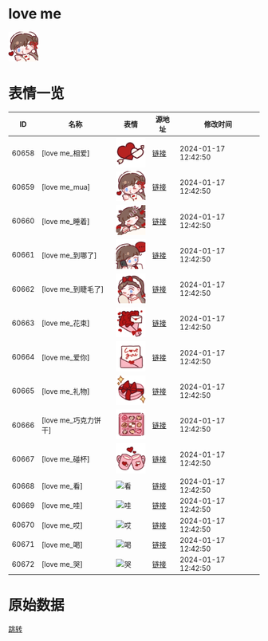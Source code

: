 # love me

<img src="./cover.png" height="60" alt="cover" />

# 表情一览

|ID|名称|表情|源地址|修改时间|
|----|----|----|----|----|
|60658|[love me_相爱]|<img src="./pic/060658_%5Blove me_相爱%5D.png" height="60" alt="相爱"/>|[链接](https://i0.hdslb.com/bfs/garb/11bec95438762278c931416bf831368a8ec22072.png)|2024-01-17 12:42:50|
|60659|[love me_mua]|<img src="./pic/060659_%5Blove me_mua%5D.png" height="60" alt="mua"/>|[链接](https://i0.hdslb.com/bfs/garb/e6c879e9fdf567b1763d239ad2090e1ba7097a3e.png)|2024-01-17 12:42:50|
|60660|[love me_睡着]|<img src="./pic/060660_%5Blove me_睡着%5D.png" height="60" alt="睡着"/>|[链接](https://i0.hdslb.com/bfs/garb/a81f929ca63ef444ac3f24b76356a7cb4c9c65f0.png)|2024-01-17 12:42:50|
|60661|[love me_到哪了]|<img src="./pic/060661_%5Blove me_到哪了%5D.png" height="60" alt="到哪了"/>|[链接](https://i0.hdslb.com/bfs/garb/25b589140a569f9378f192fb128b5ce091bb2786.png)|2024-01-17 12:42:50|
|60662|[love me_到睫毛了]|<img src="./pic/060662_%5Blove me_到睫毛了%5D.png" height="60" alt="到睫毛了"/>|[链接](https://i0.hdslb.com/bfs/garb/d52aca18ae7352c3bfd37173f79447c428d94cc4.png)|2024-01-17 12:42:50|
|60663|[love me_花束]|<img src="./pic/060663_%5Blove me_花束%5D.png" height="60" alt="花束"/>|[链接](https://i0.hdslb.com/bfs/garb/3399f445f58842f0d36768eae35bd17d4ee25509.png)|2024-01-17 12:42:50|
|60664|[love me_爱你]|<img src="./pic/060664_%5Blove me_爱你%5D.png" height="60" alt="爱你"/>|[链接](https://i0.hdslb.com/bfs/garb/7aa0c62e8dd31c32fd4b523e480daec08bdcb6ad.png)|2024-01-17 12:42:50|
|60665|[love me_礼物]|<img src="./pic/060665_%5Blove me_礼物%5D.png" height="60" alt="礼物"/>|[链接](https://i0.hdslb.com/bfs/garb/fdd998e93b3a87221e8ca476766f42a794216b50.png)|2024-01-17 12:42:50|
|60666|[love me_巧克力饼干]|<img src="./pic/060666_%5Blove me_巧克力饼干%5D.png" height="60" alt="巧克力饼干"/>|[链接](https://i0.hdslb.com/bfs/garb/a19b449698ffce67cfcd22e72660d1bf5bc87e17.png)|2024-01-17 12:42:50|
|60667|[love me_碰杯]|<img src="./pic/060667_%5Blove me_碰杯%5D.png" height="60" alt="碰杯"/>|[链接](https://i0.hdslb.com/bfs/garb/016942e08854ec4d0faa011719a2d05744bc655d.png)|2024-01-17 12:42:50|
|60668|[love me_看]|<img src="./pic/060668_%5Blove me_看%5D.png" height="60" alt="看"/>|[链接](https://i0.hdslb.com/bfs/garb/8ff6aae8ab22b734d465e9e8393077ce36a81456.png)|2024-01-17 12:42:50|
|60669|[love me_哇]|<img src="./pic/060669_%5Blove me_哇%5D.png" height="60" alt="哇"/>|[链接](https://i0.hdslb.com/bfs/garb/8025d59463e920a829144bded4a478a5c3774ca0.png)|2024-01-17 12:42:50|
|60670|[love me_哎]|<img src="./pic/060670_%5Blove me_哎%5D.png" height="60" alt="哎"/>|[链接](https://i0.hdslb.com/bfs/garb/00cd30923e240945ef56fe66ff03ea80c4e30d0f.png)|2024-01-17 12:42:50|
|60671|[love me_喝]|<img src="./pic/060671_%5Blove me_喝%5D.png" height="60" alt="喝"/>|[链接](https://i0.hdslb.com/bfs/garb/9d49ed5be9978d6907bd3f1e38d6578e147e5252.png)|2024-01-17 12:42:50|
|60672|[love me_哭]|<img src="./pic/060672_%5Blove me_哭%5D.png" height="60" alt="哭"/>|[链接](https://i0.hdslb.com/bfs/garb/a7564ddcd13664e05f4fe8156b2f8d9f4bf16b4a.png)|2024-01-17 12:42:50|

# 原始数据

[跳转](./raw.json)

